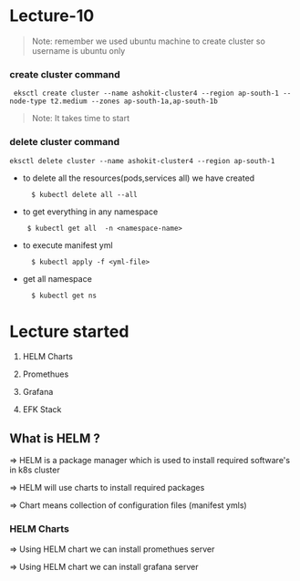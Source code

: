 # Lecture-10

>Note: remember we used ubuntu machine to create cluster so username is ubuntu only

### create cluster command

`
eksctl create cluster --name ashokit-cluster4 --region ap-south-1 --node-type t2.medium --zones ap-south-1a,ap-south-1b`

>Note: It takes time to start

### delete cluster command

`eksctl delete cluster --name ashokit-cluster4 --region ap-south-1
`


- to delete all the resources(pods,services all) we have created
        
        $ kubectl delete all --all

 - to get everything in any namespace

        $ kubectl get all  -n <namespace-name> 

- to execute manifest yml

        $ kubectl apply -f <yml-file>

- get all namespace

        $ kubectl get ns  

# Lecture started

1) HELM Charts

2) Promethues

3) Grafana

4) EFK Stack

## What is HELM ?


=> HELM is a package manager which is used to install required software's in k8s cluster

=> HELM will use charts to install required packages

=> Chart means collection of configuration files (manifest ymls)

### HELM Charts

=> Using HELM chart we can install promethues server

=> Using HELM chart we can install grafana server
